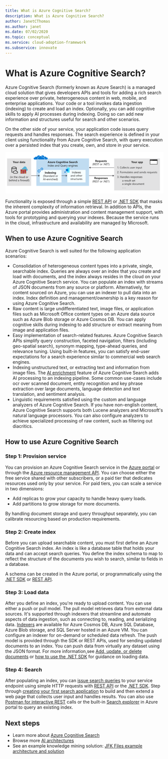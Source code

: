 ```yaml
---
title: What is Azure Cognitive Search?
description: What is Azure Cognitive Search?
author: JanetCThomas
ms.author: janet
ms.date: 07/02/2020
ms.topic: conceptual
ms.service: cloud-adoption-framework
ms.subservice: innovate
---
```


<!-- docsTest:ignore "Azure Search" "JFK Files" -->

# What is Azure Cognitive Search?

Azure Cognitive Search (formerly known as Azure Search) is a managed cloud solution that gives developers APIs and tools for adding a rich search experience over private, heterogeneous content in web, mobile, and enterprise applications. Your code or a tool invokes data ingestion (indexing) to create and load an index. Optionally, you can add cognitive skills to apply AI processes during indexing. Doing so can add new information and structures useful for search and other scenarios.

On the other side of your service, your application code issues query requests and handles responses. The search experience is defined in your client using functionality from Azure Cognitive Search, with query execution over a persisted index that you create, own, and store in your service.

![Cognitive search diagram](../../_images/ai-cognitive-search.png)

Functionality is exposed through a simple [REST API](https://docs.microsoft.com/rest/api/searchservice/) or [.NET SDK](https://docs.microsoft.com/azure/search/search-howto-dotnet-sdk) that masks the inherent complexity of information retrieval. In addition to APIs, the Azure portal provides administration and content management support, with tools for prototyping and querying your indexes. Because the service runs in the cloud, infrastructure and availability are managed by Microsoft.

## When to use Azure Cognitive Search

Azure Cognitive Search is well suited for the following application scenarios:

- Consolidation of heterogeneous content types into a private, single, searchable index. Queries are always over an index that you create and load with documents, and the index always resides in the cloud on your Azure Cognitive Search service. You can populate an index with streams of JSON documents from any source or platform. Alternatively, for content sourced on Azure, you can use an indexer to pull data into an index. Index definition and management/ownership is a key reason for using Azure Cognitive Search.
- Raw content is large undifferentiated text, image files, or application files such as Microsoft Office content types on an Azure data source such as Azure Blob storage or Azure Cosmos DB. You can apply cognitive skills during indexing to add structure or extract meaning from image and application files.
- Easy implementation of search-related features. Azure Cognitive Search APIs simplify query construction, faceted navigation, filters (including geo-spatial search), synonym mapping, type-ahead queries, and relevance tuning. Using built-in features, you can satisfy end-user expectations for a search experience similar to commercial web search engines.
- Indexing unstructured text, or extracting text and information from image files. The [AI enrichment](https://docs.microsoft.com/azure/search/cognitive-search-concept-intro) feature of Azure Cognitive Search adds AI processing to an indexing pipeline. Some common use-cases include ocr over scanned document, entity recognition and key phrase extraction over large documents, language detection and text translation, and sentiment analysis.
- Linguistic requirements satisfied using the custom and language analyzers of Azure Cognitive Search. If you have non-english content, Azure Cognitive Search supports both Lucene analyzers and Microsoft's natural language processors. You can also configure analyzers to achieve specialized processing of raw content, such as filtering out diacritics.

## How to use Azure Cognitive Search

### Step 1: Provision service

You can provision an Azure Cognitive Search service in the [Azure portal](https://portal.azure.com/) or through the [Azure resource management API](https://docs.microsoft.com/rest/api/searchmanagement/). You can choose either the free service shared with other subscribers, or a paid tier that dedicates resources used only by your service. For paid tiers, you can scale a service in two dimensions:

- Add replicas to grow your capacity to handle heavy query loads.
- Add partitions to grow storage for more documents.

By handling document storage and query throughput separately, you can calibrate resourcing based on production requirements.

### Step 2: Create index

Before you can upload searchable content, you must first define an Azure Cognitive Search index. An index is like a database table that holds your data and can accept search queries. You define the index schema to map to reflect the structure of the documents you wish to search, similar to fields in a database.

A schema can be created in the Azure portal, or programmatically using the [.NET SDK](https://docs.microsoft.com/azure/search/search-howto-dotnet-sdk) or [REST API](https://docs.microsoft.com/rest/api/searchservice/).

### Step 3: Load data

After you define an index, you're ready to upload content. You can use either a push or pull model. The pull model retrieves data from external data sources. It's supported through indexers that streamline and automate aspects of data ingestion, such as connecting to, reading, and serializing data. [Indexers](https://docs.microsoft.com/rest/api/searchservice/Indexer-operations) are available for Azure Cosmos DB, Azure SQL Database, Azure Blob storage, and SQL Server hosted in an Azure VM. You can configure an indexer for on-demand or scheduled data refresh. The push model is provided through the SDK or REST APIs, used for sending updated documents to an index. You can push data from virtually any dataset using the JSON format. For more information,see [Add, update, or delete documents](https://docs.microsoft.com/rest/api/searchservice/addupdate-or-delete-documents) or [how to use the .NET SDK](https://docs.microsoft.com/azure/search/search-howto-dotnet-sdk) for guidance on loading data.

### Step 4: Search

After populating an index, you can [issue search queries](https://docs.microsoft.com/azure/search/search-query-overview) to your service endpoint using simple HTTP requests with [REST API](https://docs.microsoft.com/rest/api/searchservice/Search-Documents) or the [.NET SDK](https://docs.microsoft.com/dotnet/api/microsoft.azure.search.idocumentsoperations?view=azure-dotnet). Step through [creating your first search application](https://docs.microsoft.com/azure/search/tutorial-csharp-create-first-app) to build and then extend a web page that collects user input and handles results. You can also use [Postman for interactive REST](https://docs.microsoft.com/azure/search/search-get-started-postman) calls or the built-in [Search explorer](https://docs.microsoft.com/azure/search/search-explorer) in Azure portal to query an existing index.

## Next steps

- Learn more about [Azure Cognitive Search](https://docs.microsoft.com/azure/search/)
- Browse more [AI architectures](https://docs.microsoft.com/azure/architecture/browse/)
- See an example knowledge mining solution: [JFK Files example architecture and solution](https://docs.microsoft.com/azure/architecture/solution-ideas/articles/cognitive-search-with-skillsets)
